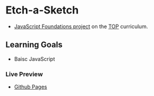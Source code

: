 # Etch-a-Sketch
- [JavaScript Foundations project](https://www.theodinproject.com/lessons/foundations-etch-a-sketch) on the [TOP](https://www.theodinproject.com/) curriculum.

## Learning Goals
- Baisc JavaScript

### Live Preview
- [Github Pages](https://mehrab-farhadzadeh.github.io/odin-etch-a-sketch/)